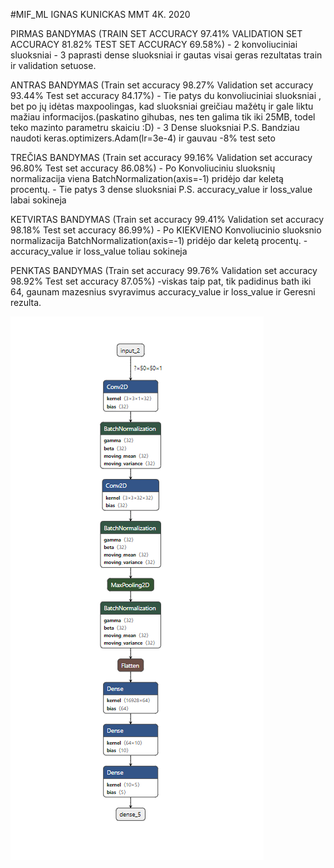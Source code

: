 #MIF_ML
IGNAS KUNICKAS MMT 4K. 2020

PIRMAS BANDYMAS (TRAIN SET ACCURACY 97.41% VALIDATION SET ACCURACY 81.82% TEST SET ACCURACY 69.58%)
      - 2 konvoliuciniai sluoksniai 
      - 3 paprasti dense sluoksniai ir gautas visai geras rezultatas train ir validation setuose.
      
ANTRAS BANDYMAS (Train set accuracy 98.27% Validation set accuracy 93.44% Test set accuracy 84.17%)
       - Tie patys du konvoliuciniai sluoksniai , bet po jų idėtas maxpoolingas, kad sluoksniai greičiau mažėtų ir gale liktu mažiau informacijos.(paskatino gihubas, nes ten             galima tik  iki 25MB, todel teko mazinto parametru skaiciu :D)
       - 3 Dense sluoksniai P.S. Bandziau naudoti keras.optimizers.Adam(lr=3e-4) ir gauvau -8% test seto
       
TREČIAS BANDYMAS (Train set accuracy 99.16% Validation set accuracy 96.80% Test set accuracy 86.08%)
       - Po Konvoliuciniu sluoksnių normalizacija viena BatchNormalization(axis=-1) pridėjo dar keletą procentų.
       - Tie patys 3 dense sluoksniai
      P.S. accuracy_value ir loss_value labai sokineja
      
KETVIRTAS BANDYMAS (Train set accuracy 99.41% Validation set accuracy 98.18% Test set accuracy 86.99%)
       - Po KIEKVIENO Konvoliucinio sluoksnio normalizacija BatchNormalization(axis=-1) pridėjo dar keletą procentų.
       - accuracy_value ir loss_value toliau sokineja
       
PENKTAS BANDYMAS (Train set accuracy 99.76% Validation set accuracy 98.92% Test set accuracy 87.05%)
       -viskas taip pat, tik padidinus bath iki 64, gaunam mazesnius svyravimus accuracy_value ir loss_value ir Geresni rezulta.

![Modelis](bandymas5.png?raw=true "Galutinis Variantas")
